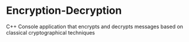 # Encryption-Decryption
C++ Console application that encrypts and decrypts messages based on classical cryptographical techniques
